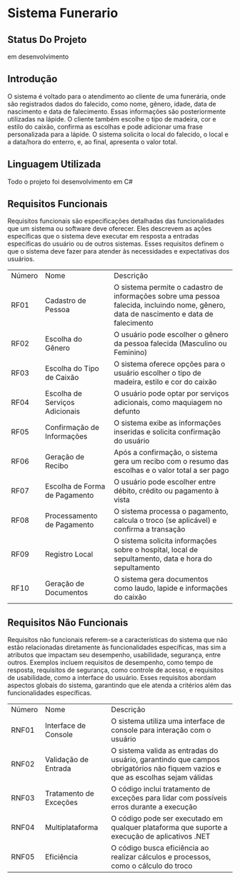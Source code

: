 # Sistema Funerario

## Status Do Projeto 
em desenvolvimento 

## Introdução

O sistema é voltado para o atendimento ao cliente de uma funerária, onde são registrados dados do falecido, como nome, gênero, idade, data de nascimento e data de falecimento. Essas informações são posteriormente utilizadas na lápide. O cliente também escolhe o tipo de madeira, cor e estilo do caixão, confirma as escolhas e pode adicionar uma frase personalizada para a lápide. O sistema solicita o local do falecido, o local e a data/hora do enterro, e, ao final, apresenta o valor total.

## Linguagem Utilizada

Todo o projeto foi desenvolvimento em C#

## Requisitos Funcionais 

Requisitos funcionais são especificações detalhadas das funcionalidades que um sistema ou software deve oferecer. Eles descrevem as ações específicas que o sistema deve executar em resposta a entradas específicas do usuário ou de outros sistemas. Esses requisitos definem o que o sistema deve fazer para atender às necessidades e expectativas dos usuários.

<table>
<tr>
<td>Número</td>
<td>Nome</td>
<td>Descrição</td>
</tr>
<tr>
<td>RF01</td>
<td>Cadastro de Pessoa</td>
<td> O sistema permite o cadastro de informações sobre uma pessoa falecida, incluindo nome, gênero, data de nascimento e data de falecimento</td>
</tr>
<tr>
<td>RF02</td>
<td>Escolha do Gênero</td>
<td>O usuário pode escolher o gênero da pessoa falecida (Masculino ou Feminino)</td>
</tr>
<tr>
<td>RF03</td>
<td>Escolha do Tipo de Caixão</td>
<td>O sistema oferece opções para o usuário escolher o tipo de madeira, estilo e cor do caixão</td>
</tr>
<tr>
<td>RF04</td>
<td>Escolha de Serviços Adicionais</td>
<td>O usuário pode optar por serviços adicionais, como maquiagem no defunto</td>
</tr>
<tr>
<td>RF05</td>
<td>Confirmação de Informações</td>
<td>O sistema exibe as informações inseridas e solicita confirmação do usuário</td>
</tr>
<tr>
<td>RF06</td>
<td>Geração de Recibo</td>
<td>Após a confirmação, o sistema gera um recibo com o resumo das escolhas e o valor total a ser pago</td>
</tr>
<tr>
<td>RF07</td>
<td>Escolha de Forma de Pagamento</td>
<td>O usuário pode escolher entre débito, crédito ou pagamento à vista</td>
</tr>
<tr>
<td>RF08</td>
<td>Processamento de Pagamento</td>
<td>O sistema processa o pagamento, calcula o troco (se aplicável) e confirma a transação</td>
</tr>
<tr>
<td>RF09</td>
<td>Registro Local</td>
<td>O sistema solicita informações sobre o hospital, local de sepultamento, data e hora do sepultamento</td>
</tr>
<tr>
<td>RF10</td>
<td>Geração de Documentos</td>
<td>O sistema gera documentos como laudo, lapide e informações do caixão</td>
</tr>
</table>

## Requisitos Não Funcionais

Requisitos não funcionais referem-se a características do sistema que não estão relacionadas diretamente às funcionalidades específicas, mas sim a atributos que impactam seu desempenho, usabilidade, segurança, entre outros. Exemplos incluem requisitos de desempenho, como tempo de resposta, requisitos de segurança, como controle de acesso, e requisitos de usabilidade, como a interface do usuário. Esses requisitos abordam aspectos globais do sistema, garantindo que ele atenda a critérios além das funcionalidades específicas.

<table>
<tr>
<td>Número</td>
<td>Nome</td>
<td>Descrição</td>
</tr>
<tr>
<td>RNF01</td>
<td>Interface de Console</td>
<td>O sistema utiliza uma interface de console para interação com o usuário</td>
</tr>
<tr>
<td>RNF02</td>
<td>Validação de Entrada</td>
<td>O sistema valida as entradas do usuário, garantindo que campos obrigatórios não fiquem vazios e que as escolhas sejam válidas</td>
</tr>
<tr>
<td>RNF03</td>
<td>Tratamento de Exceções</td>
<td>O código inclui tratamento de exceções para lidar com possíveis erros durante a execução</td>
</tr>
<tr>
<td>RNF04</td>
<td>Multiplataforma</td>
<td>O código pode ser executado em qualquer plataforma que suporte a execução de aplicativos .NET</td>
</tr>
<tr>
<td>RNF05</td>
<td>Eficiência</td>
<td>O código busca eficiência ao realizar cálculos e processos, como o cálculo do troco</td>
</tr>
</table>
